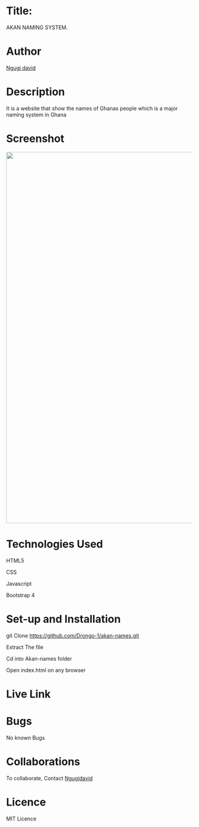 # Title:
AKAN NAMING SYSTEM.


# Author
[Ngugi david](https://github.com/Drongo-1)


# Description
It is a website that show the names of Ghanas people which is a major naming system in Ghana

# Screenshot
<image src="https://github.com/Drongo-1/akan-names/blob/master/images/akan screenshot.png?raw=true" width="1000">
  
# Technologies Used
HTML5

CSS

Javascript

Bootstrap 4

# Set-up and Installation
git Clone https://github.com/Drongo-1/akan-names.git

Extract The file

Cd into Akan-names folder

Open index.html on any browser

# Live Link

# Bugs
No known Bugs

# Collaborations
To collaborate, Contact [Ngugidavid](ngugidavid46@gmail.com)

# Licence
MIT Licence
